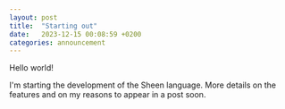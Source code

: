 ```yaml
---
layout: post
title:  "Starting out"
date:   2023-12-15 00:08:59 +0200
categories: announcement
---
```


Hello world!

I'm starting the development of the Sheen language. More details
on the features and on my reasons to appear in a post soon.
